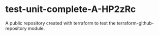 # test-unit-complete-A-HP2zRc
A public repository created with terraform to test the terraform-github-repository module.
